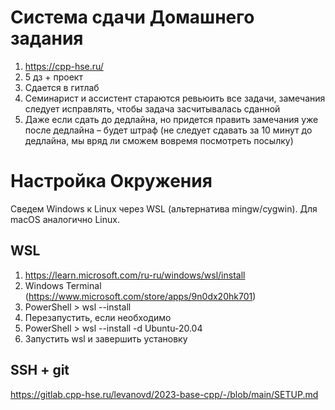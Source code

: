# Система сдачи Домашнего задания

1) https://cpp-hse.ru/
2) 5 дз + проект
3) Сдается в гитлаб
4) Семинарист и ассистент стараются ревьюить все задачи, замечания следует исправлять, чтобы задача засчитывалась сданной
5) Даже если сдать до дедлайна, но придется править замечания уже после дедлайна – будет штраф (не следует сдавать за 10 минут до дедлайна, мы вряд ли сможем вовремя посмотреть посылку)

# Настройка Окружения
Сведем Windows к Linux через WSL (альтернатива mingw/cygwin). Для macOS аналогично Linux.

## WSL
1) https://learn.microsoft.com/ru-ru/windows/wsl/install
2) Windows Terminal (https://www.microsoft.com/store/apps/9n0dx20hk701)
3) PowerShell > wsl --install
4) Перезапустить, если необходимо
5) PowerShell > wsl --install -d Ubuntu-20.04
6) Запустить wsl и завершить установку

## SSH + git
https://gitlab.cpp-hse.ru/levanovd/2023-base-cpp/-/blob/main/SETUP.md
